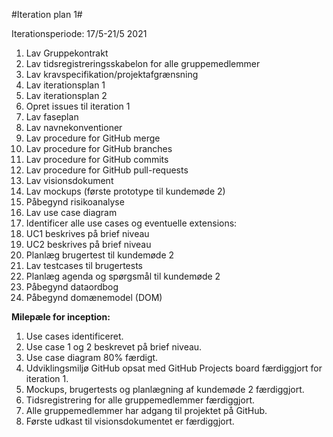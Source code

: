 #Iteration plan 1#

Iterationsperiode: 17/5-21/5 2021

1.  Lav Gruppekontrakt
2.  Lav tidsregistreringsskabelon for alle gruppemedlemmer
3.  Lav kravspecifikation/projektafgrænsning
4.  Lav iterationsplan 1
5.  Lav iterationsplan 2 
6.  Opret issues til iteration 1
7.  Lav faseplan
8.  Lav navnekonventioner
9.  Lav procedure for GitHub merge
10. Lav procedure for GitHub branches
11. Lav procedure for GitHub commits
12. Lav procedure for GitHub pull-requests
13. Lav visionsdokument
14. Lav mockups (første prototype til kundemøde 2)
15. Påbegynd risikoanalyse
16. Lav use case diagram 
17. Identificer alle use cases og eventuelle extensions:
18. UC1 beskrives på brief niveau
19. UC2 beskrives på brief niveau
20. Planlæg brugertest til kundemøde 2
21. Lav testcases til brugertests
22. Planlæg agenda og spørgsmål til kundemøde 2
23. Påbegynd dataordbog
24. Påbegynd domænemodel (DOM)

**Milepæle for inception:**

1.  Use cases identificeret.
2.  Use case 1 og 2 beskrevet på brief niveau. 
3.  Use case diagram 80% færdigt.
4.  Udviklingsmiljø GitHub opsat med GitHub Projects board færdiggjort for iteration 1. 
5.  Mockups, brugertests og planlægning af kundemøde 2 færdiggjort.
6.  Tidsregistrering for alle gruppemedlemmer færdiggjort. 
7.  Alle gruppemedlemmer har adgang til projektet på GitHub. 
8.  Første udkast til visionsdokumentet er færdiggjort.
